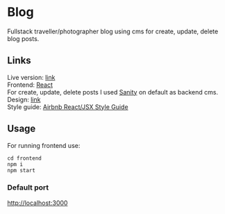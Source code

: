 # Blog

Fullstack traveller/photographer blog using cms for create, update, delete blog posts.

## Links

Live version: [link](https://kate-blog-cms.herokuapp.com)\
Frontend: [React](https://github.com/facebook/create-react-app)\
For create, update, delete posts I used [Sanity](https://github.com/sanity-io/sanity) on default as backend cms.\
Design: [link](http://kate.theroar.nl)\
Style guide: [Airbnb React/JSX Style Guide](https://github.com/airbnb/javascript/tree/master/react)

## Usage

For running frontend use:

```
cd frontend
npm i
npm start
```

### Default port

[http://localhost:3000](http://localhost:3000)
